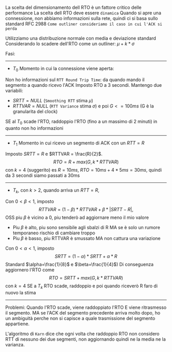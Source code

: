 La scelta del dimensionamento dell RTO è un fattore critico delle performance
La scelta dell RTO deve essere `dinamica`
Quando si apre una connessione, non abbiamo informazioni sulla rete, quindi ci si basa sullo standard RFC 2988
`Come outliner consideriamo il caso in cui l'ACK si perda`

Utilizziamo una distribuzione normale con media e deviazione standard
Considerando lo scadere dell'RTO come un outliner: $\mu + k*\sigma$

Fasi:

---
- $T_0$ Momento in cui la connessione viene aperta: 

Non ho informazioni sul `RTT Round Trip Time`: da quando mando il segmento a quando ricevo l'ACK 
Imposto RTO a 3 secondi. 
Mantengo due variabili: 
- $SRTT = NULL$ (`Smoothing RTT` stima $\mu$) 
- $RTTVAR = NUL$L (`RTT Variance` stima $\sigma$) e poi $G <= 100ms$ (G è la granularita del clock)

SE al $T_0$ scade l'RTO, raddoppio l'RTO (fino a un massimo di 2 minuti) in quanto non ho informazioni

---
- $T_1$ Momento in cui ricevo un segmento di ACK con un $RTT = R$

Imposto $SRTT = R$ e $RTTVAR = \frac{R}{2}$. $$RTO = R + max(G, k*RTTVAR)$$con $k = 4$ (suggerito)
es 
$R = 10 ms$, 
$RTO = 10ms + 4*5ms = 30ms$, quindi da 3 secondi siamo passati a 30ms

---
- $T_k$, con $k>2$, quando arriva un $RTT = R$, 

Con $0<\beta<1$, imposto $$RTTVAR = (1-\beta)*RTTVAR + \beta*|SRTT-R|,$$
OSS piu $\beta$ è vicino a 0, piu tenderò ad aggiornare meno il mio valore
- Piu $\beta$ è alto, piu sono sensibile agli sbalzi di R MA se è solo un rumore temporaneo rischio di cambiare troppo
- Piu $\beta$ è basso, piu RTTVAR è smussato MA non cattura una variazione

Con $0<\alpha<1$, imposto
 $$SRTT = (1-\alpha)*SRTT + \alpha*R$$
Standard $\alpha=\frac{1}{8}$ e $\beta=\frac{1}{4}$)
Di conseguenza aggiornero l'RTO come 
$$RTO = SRTT + max(G, k*RTTVAR)$$con $k = 4$
SE a $T_k$ RTO scade, raddoppio e poi quando riceverò R faro di nuovo la stima

---
Problemi:
Quando l'RTO scade, viene raddoppiato l'RTO E viene ritrasmesso il segmento. MA se l'ACK del segmento precedente arriva molto dopo, ho un ambiguità perche non si capisce a quale trasmissione del segmento appartiene. 

L'algoritmo di `Karn` dice che ogni volta che raddoppio RTO non considero RTT di nessuno dei due segmenti, non aggiornando quindi ne la media ne la varianza.